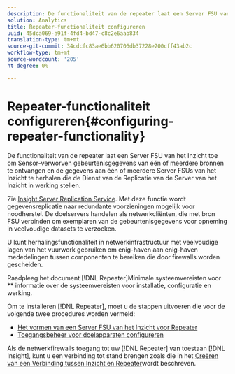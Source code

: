 ```yaml
---
description: De functionaliteit van de repeater laat een Server FSU van het Inzicht toe om Sensor-verworven gebeurtenisgegevens van één of meerdere bronnen te ontvangen en de gegevens aan één of meerdere Server FSUs van het Inzicht te herhalen die de Dienst van de Replicatie van de Server van het Inzicht in werking stellen.
solution: Analytics
title: Repeater-functionaliteit configureren
uuid: 45dca069-a91f-4fd4-bd47-c8c2e6aab834
translation-type: tm+mt
source-git-commit: 34cdcfc83ae6bb620706db37228e200cff43ab2c
workflow-type: tm+mt
source-wordcount: '205'
ht-degree: 0%

---
```



# Repeater-functionaliteit configureren{#configuring-repeater-functionality}

De functionaliteit van de repeater laat een Server FSU van het Inzicht toe om Sensor-verworven gebeurtenisgegevens van één of meerdere bronnen te ontvangen en de gegevens aan één of meerdere Server FSUs van het Inzicht te herhalen die de Dienst van de Replicatie van de Server van het Inzicht in werking stellen.

Zie [Insight Server Replication Service](../../../../home/c-inst-svr/c-ins-svr-rep-svc/c-ins-svr-rep-svc.md#concept-926e654e80d943a0b6ac44a82a510d92). Met deze functie wordt gegevensreplicatie naar redundante voorzieningen mogelijk voor noodherstel. De doelservers handelen als netwerkcliënten, die met bron FSU verbinden om exemplaren van de gebeurtenisgegevens voor opneming in veelvoudige datasets te verzoeken.

U kunt herhalingsfunctionaliteit in netwerkinfrastructuur met veelvoudige lagen van het vuurwerk gebruiken om enig-haven aan enig-haven mededelingen tussen componenten te bereiken die door firewalls worden gescheiden.

Raadpleeg het document [!DNL Repeater]Minimale systeemvereisten voor ** informatie over de systeemvereisten voor installatie, configuratie en werking.

Om te installeren [!DNL Repeater], moet u de stappen uitvoeren die voor de volgende twee procedures worden vermeld:

* [Het vormen van een Server FSU van het Inzicht voor Repeater](../../../../home/c-inst-svr/c-rptr-fntly/c-cnfg-rptr-fntly/t-cfg-fsu-rptr.md#task-1ad7fa5777b845f4bd398f97226e56b2)
* [Toegangsbeheer voor doelapparaten configureren](../../../../home/c-inst-svr/c-rptr-fntly/c-cnfg-rptr-fntly/t-cfg-acc-ctrll-tgt-mach.md#task-0e49953728444839bc0a26234501a4c5)

Als de netwerkfirewalls toegang tot uw [!DNL Repeater] van toestaan [!DNL Insight], kunt u een verbinding tot stand brengen zoals die in het [Creëren van een Verbinding tussen Inzicht en Repeater](../../../../home/c-inst-svr/c-rptr-fntly/c-cnfg-rptr-fntly/t-crt-conn-ins-rptr.md#task-785bfe5f0e31484683e4345038add118)wordt beschreven.
